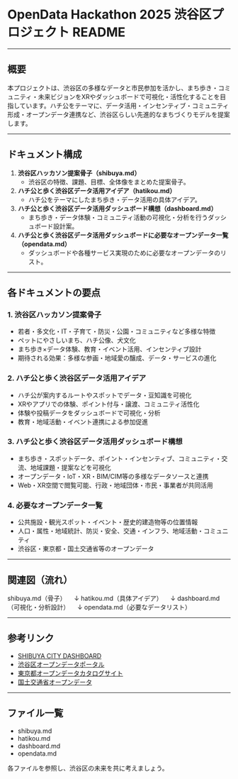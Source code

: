 # OpenData Hackathon 2025 渋谷区プロジェクト README

---

## 概要
本プロジェクトは、渋谷区の多様なデータと市民参加を活かし、まち歩き・コミュニティ・未来ビジョンをXRやダッシュボードで可視化・活性化することを目指しています。ハチ公をテーマに、データ活用・インセンティブ・コミュニティ形成・オープンデータ連携など、渋谷区らしい先進的なまちづくりモデルを提案します。

---

## ドキュメント構成

1. **渋谷区ハッカソン提案骨子（shibuya.md）**
    - 渋谷区の特徴、課題、目標、全体像をまとめた提案骨子。
2. **ハチ公と歩く渋谷区データ活用アイデア（hatikou.md）**
    - ハチ公をテーマにしたまち歩き・データ活用の具体アイデア。
3. **ハチ公と歩く渋谷区データ活用ダッシュボード構想（dashboard.md）**
    - まち歩き・データ体験・コミュニティ活動の可視化・分析を行うダッシュボード設計案。
4. **ハチ公と歩く渋谷区データ活用ダッシュボードに必要なオープンデータ一覧（opendata.md）**
    - ダッシュボードや各種サービス実現のために必要なオープンデータのリスト。

---

## 各ドキュメントの要点

### 1. 渋谷区ハッカソン提案骨子
- 若者・多文化・IT・子育て・防災・公園・コミュニティなど多様な特徴
- ペットにやさしいまち、ハチ公像、犬文化
- まち歩き×データ体験、教育・イベント活用、インセンティブ設計
- 期待される効果：多様な参画・地域愛の醸成、データ・サービスの進化

### 2. ハチ公と歩く渋谷区データ活用アイデア
- ハチ公が案内するルートやスポットでデータ・豆知識を可視化
- XRやアプリでの体験、ポイント付与・譲渡、コミュニティ活性化
- 体験や投稿データをダッシュボードで可視化・分析
- 教育・地域活動・イベント連携による参加促進

### 3. ハチ公と歩く渋谷区データ活用ダッシュボード構想
- まち歩き・スポットデータ、ポイント・インセンティブ、コミュニティ・交流、地域課題・提案などを可視化
- オープンデータ・IoT・XR・BIM/CIM等の多様なデータソースと連携
- Web・XR空間で閲覧可能、行政・地域団体・市民・事業者が共同活用

### 4. 必要なオープンデータ一覧
- 公共施設・観光スポット・イベント・歴史的建造物等の位置情報
- 人口・属性・地域統計、防災・安全、交通・インフラ、地域活動・コミュニティ
- 渋谷区・東京都・国土交通省等のオープンデータ

---

## 関連図（流れ）

shibuya.md（骨子）
　↓
hatikou.md（具体アイデア）
　↓
dashboard.md（可視化・分析設計）
　↓
opendata.md（必要なデータリスト）

---

## 参考リンク
- [SHIBUYA CITY DASHBOARD](https://www.city.shibuya.tokyo.jp/shisei/koho/dashboard.html)
- [渋谷区オープンデータポータル](https://www.city.shibuya.tokyo.jp/kurashi/it/portal/opendata.html)
- [東京都オープンデータカタログサイト](https://catalog.data.metro.tokyo.lg.jp/)
- [国土交通省オープンデータ](https://www.mlit.go.jp/plateau/)

---

## ファイル一覧
- shibuya.md
- hatikou.md
- dashboard.md
- opendata.md

各ファイルを参照し、渋谷区の未来を共に考えましょう。
